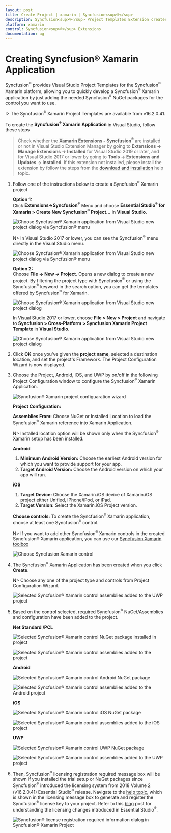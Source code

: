 ```yaml
---
layout: post
title: Create Project | xamarin | Syncfusion<sup>®</sup>
description: Syncfusion<sup>®</sup> Project Templates Extension creates the Syncfusion<sup>®</sup> Xamarin Application by adding the required Syncfusion<sup>®</sup> NuGet packages.
platform: xamarin
control: Syncfusion<sup>®</sup> Extensions
documentation: ug
---
```


# Creating Syncfusion® Xamarin Application

Syncfusion<sup>®</sup> provides Visual Studio Project Templates for the Syncfusion<sup>®</sup> Xamarin platform, allowing you to quickly develop a Syncfusion<sup>®</sup> Xamarin application by just adding the needed Syncfusion<sup>®</sup> NuGet packages for the control you want to use. 

I> The Syncfusion<sup>®</sup> Xamarin Project Templates are available from v16.2.0.41.

To create the **Syncfusion<sup>®</sup> Xamarin Application** in Visual Studio, follow these steps

> Check whether the **Xamarin Extensions - Syncfusion<sup>®</sup>** are installed or not in Visual Studio Extension Manager by going to **Extensions -> Manage Extensions -> Installed** for Visual Studio 2019 or later, and for Visual Studio 2017 or lower by going to **Tools -> Extensions and Updates -> Installed**. If this extension not installed, please install the extension by follow the steps from the [download and installation](download-and-installation) help topic.

1.	Follow one of the instructions below to create a Syncfusion<sup>®</sup> Xamarin project

	**Option 1:**  
	Click **Extensions->Syncfusion<sup>®</sup>** Menu and choose **Essential Studio<sup>®</sup> for Xamarin > Create New Syncfusion<sup>®</sup> Project…** in **Visual Studio**.

	![Choose Syncfusion<sup>®</sup> Xamarin application from Visual Studio new project dialog via Syncfusion<sup>®</sup> menu](Syncfusion_Project_Templates_images/xamarin-visual-studio-intergration-new-project.png)

	N> In Visual Studio 2017 or lower, you can see the Syncfusion<sup>®</sup> menu directly in the Visual Studio menu.

	![Choose Syncfusion<sup>®</sup> Xamarin application from Visual Studio new project dialog via Syncfusion<sup>®</sup> menu](Syncfusion_Project_Templates_images/xamarin-project-creation-syncfusion-menu.png)

	**Option 2:**  
	Choose **File -> New -> Project**. Opens a new dialog to create a new project. By filtering the project type with Syncfusion<sup>®</sup> or using the Syncfusion<sup>®</sup> keyword in the search option, you can get the templates offered by Syncfusion<sup>®</sup> for Xamarin.

	![Choose Syncfusion<sup>®</sup> Xamarin application from Visual Studio new project dialog](Syncfusion_Project_Templates_images/xamarin-project-creation-dialog.png)

	In Visual Studio 2017 or lower, choose **File > New > Project** and navigate to **Syncfusion > Cross-Platform > Syncfusion Xamarin Project Template** in **Visual Studio**.

	![Choose Syncfusion<sup>®</sup> Xamarin application from Visual Studio new project dialog](Syncfusion_Project_Templates_images/Syncfusion-Project-Templates-img1.jpeg)

2.	Click **OK** once you've given the **project  name**, selected a destination location, and set the project's Framework. The Project Configuration Wizard is now displayed.
   
3.	Choose the Project, Android, iOS, and UWP by on/off in the following Project Configuration window to configure the Syncfusion<sup>®</sup> Xamarin Application.

    ![Syncfusion<sup>®</sup> Xamarin project configuaration wizard](Syncfusion_Project_Templates_images/xamarin-project-creation-configuration-wizard.jpeg)

	**Project Configuration:**

	**Assemblies From:** Choose NuGet or Installed Location to load the Syncfusion<sup>®</sup> Xamarin reference into Xamarin Application.

	N> Installed location option will be shown only when the Syncfusion<sup>®</sup> Xamarin setup has been installed.

	**Android**

	1. **Minimum Android Version:** Choose the earliest Android version for which you want to provide support for your app. 
	2. **Target Android Version:** Choose the Android version on which your app will run. 

	**iOS**

	1. **Target Device:**  Choose the Xamarin.iOS device of Xamarin.iOS project either Unified, iPhone/iPod, or iPad.
	2. **Target Version:** Select the Xamarin.iOS Project version.

	**Choose controls:** To create the Syncfusion<sup>®</sup> Xamarin application, choose at least one Syncfusion<sup>®</sup> control. 

	N> If you want to add other Syncfusion<sup>®</sup> Xamarin controls in the created Syncfusion® Xamarin application, you can use our [Syncfusion Xamarin toolbox](https://help.syncfusion.com/xamarin/visual-studio-integration/toolbox-control)

	![Choose Syncfusion Xamarin control](Syncfusion_Project_Templates_images/xamarin-project-creation-control-selection.png)

4.	The Syncfusion<sup>®</sup> Xamarin Application has been created when you click **Create**.

	N> Choose any one of the project type and controls from Project Configuration Wizard.

	![Selected Syncfusion<sup>®</sup> Xamarin control assemblies added to the UWP project](Syncfusion_Project_Templates_images/xamarin-project-creation-added-assemblies.PNG)

5.	Based on the control selected, required Syncfusion<sup>®</sup> NuGet/Assemblies and configuration have been added to the project.

	**Net Standard /PCL**

	![Selected Syncfusion<sup>®</sup> Xamarin control NuGet package installed in project](Syncfusion_Project_Templates_images/xamarin-project-creation-installed-nuget-packages.jpeg)

	![Selected Syncfusion<sup>®</sup> Xamarin control assemblies added to the project](Syncfusion_Project_Templates_images/xamarin-project-creation-added-controls.jpeg)

	**Android**

	![Selected Syncfusion<sup>®</sup> Xamarin control Android NuGet package](Syncfusion_Project_Templates_images/xamarin-project-creation-android-packages.jpeg)

	![Selected Syncfusion<sup>®</sup> Xamarin control assemblies added to the Android project](Syncfusion_Project_Templates_images/xamarin-project-creation-android.jpeg)

	**iOS**

	![Selected Syncfusion<sup>®</sup> Xamarin control iOS NuGet package](Syncfusion_Project_Templates_images/xamarin-project-creation-ios-packages.jpeg)

	![Selected Syncfusion<sup>®</sup> Xamarin control assemblies added to the iOS project](Syncfusion_Project_Templates_images/xamarin-project-creation-ios.jpeg)

	**UWP**

	![Selected Syncfusion<sup>®</sup> Xamarin control UWP NuGet package](Syncfusion_Project_Templates_images/xamarin-project-creation-ios-packages.jpeg)

	![Selected Syncfusion<sup>®</sup> Xamarin control assemblies added to the UWP project](Syncfusion_Project_Templates_images/xamarin-project-creation-controls-uwp.jpeg)

6.	Then, Syncfusion<sup>®</sup> licensing registration required message box will be shown if you installed the trial setup or NuGet packages since Syncfusion<sup>®</sup> introduced the licensing system from 2018 Volume 2 (v16.2.0.41) Essential Studio<sup>®</sup> release. Navigate to the [help topic](https://help.syncfusion.com/common/essential-studio/licensing/overview#how-to-generate-syncfusion-license-key), which is shown in the licensing message box to generate and register the Syncfusion<sup>®</sup> license key to your project. Refer to this [blog](https://www.syncfusion.com/blogs/post/whats-new-in-2018-volume-2.aspx) post for understanding the licensing changes introduced in Essential Studio<sup>®</sup>.

	![Syncfusion<sup>®</sup> license registration required information dialog in Syncfusion<sup>®</sup> Xamarin Project](Syncfusion_Project_Templates_images/xamarin-project-creation-license-registration.jpeg)


